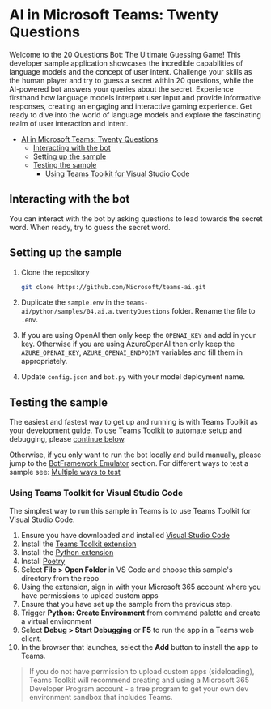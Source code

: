 # AI in Microsoft Teams: Twenty Questions

Welcome to the 20 Questions Bot: The Ultimate Guessing Game! This developer sample application showcases the incredible capabilities of language models and the concept of user intent. Challenge your skills as the human player and try to guess a secret within 20 questions, while the AI-powered bot answers your queries about the secret. Experience firsthand how language models interpret user input and provide informative responses, creating an engaging and interactive gaming experience. Get ready to dive into the world of language models and explore the fascinating realm of user interaction and intent.

<!-- @import "[TOC]" {cmd="toc" depthFrom=1 depthTo=6 orderedList=false} -->

<!-- code_chunk_output -->

- [AI in Microsoft Teams: Twenty Questions](#ai-in-microsoft-teams-twenty-questions)
  - [Interacting with the bot](#interacting-with-the-bot)
  - [Setting up the sample](#setting-up-the-sample)
  - [Testing the sample](#testing-the-sample)
    - [Using Teams Toolkit for Visual Studio Code](#using-teams-toolkit-for-visual-studio-code)

<!-- /code_chunk_output -->

## Interacting with the bot

You can interact with the bot by asking questions to lead towards the secret word. When ready, try to guess the secret word.

## Setting up the sample

1. Clone the repository

    ```bash
    git clone https://github.com/Microsoft/teams-ai.git
    ```

2. Duplicate the `sample.env` in the `teams-ai/python/samples/04.ai.a.twentyQuestions` folder. Rename the file to `.env`. 

3. If you are using OpenAI then only keep the `OPENAI_KEY` and add in your key. Otherwise if you are using AzureOpenAI then only keep the `AZURE_OPENAI_KEY`, `AZURE_OPENAI_ENDPOINT` variables and fill them in appropriately.

4. Update `config.json` and `bot.py` with your model deployment name.

## Testing the sample

The easiest and fastest way to get up and running is with Teams Toolkit as your development guide. To use Teams Toolkit to automate setup and debugging, please [continue below](#using-teams-toolkit-for-visual-studio-code).

Otherwise, if you only want to run the bot locally and build manually, please jump to the [BotFramework Emulator](../README.md#testing-in-botframework-emulator) section.
For different ways to test a sample see: [Multiple ways to test](../README.md#multiple-ways-to-test)

### Using Teams Toolkit for Visual Studio Code 

The simplest way to run this sample in Teams is to use Teams Toolkit for Visual Studio Code.

1. Ensure you have downloaded and installed [Visual Studio Code](https://code.visualstudio.com/docs/setup/setup-overview)
2. Install the [Teams Toolkit extension](https://marketplace.visualstudio.com/items?itemName=TeamsDevApp.ms-teams-vscode-extension)
3. Install the [Python extension](https://marketplace.visualstudio.com/items?itemName=ms-python.python)
4. Install [Poetry](https://python-poetry.org/docs/#installation)
5. Select **File > Open Folder** in VS Code and choose this sample's directory from the repo
6. Using the extension, sign in with your Microsoft 365 account where you have permissions to upload custom apps
7. Ensure that you have set up the sample from the previous step.
8. Trigger **Python: Create Environment** from command palette and create a virtual environment
9. Select **Debug > Start Debugging** or **F5** to run the app in a Teams web client.
10. In the browser that launches, select the **Add** button to install the app to Teams.

> If you do not have permission to upload custom apps (sideloading), Teams Toolkit will recommend creating and using a Microsoft 365 Developer Program account - a free program to get your own dev environment sandbox that includes Teams.